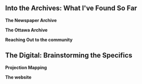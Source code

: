 ## Into the Archives: What I've Found So Far ##
**The Newspaper Archive**

**The Ottawa Archive**

**Reaching Out to the community**

## The Digital: Brainstorming the Specifics ##
**Projection Mapping**

**The website**


